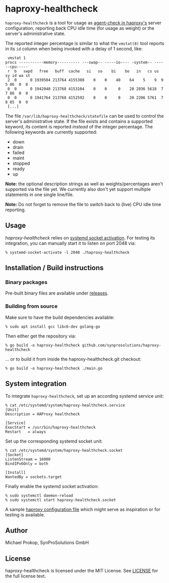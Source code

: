 # haproxy-healthcheck

`haproxy-healthcheck` is a tool for usage as [agent-check in haproxy's](https://cbonte.github.io/haproxy-dconv/2.0/configuration.html#5.2-agent-check) server configuration, reporting back CPU idle time (for usage as weight) or the server's administrative state.

The reported integer percentage is similar to what the `vmstat(8)` tool reports in its `id` column when being invoked with a delay of 1 second, like:

     vmstat 1
    procs -----------memory---------- ---swap-- -----io---- -system-- ------cpu-----
     r  b   swpd   free   buff  cache   si   so    bi    bo   in   cs us sy id wa st
     2  0      0 1939504 213764 4155308    0    0    40    64    5    9  9  5 86  0  0
     0  0      0 1942048 213768 4153104    0    0     0    20 2036 5618  7  7 86  0  0
     0  0      0 1941764 213768 4152592    0    0     0    20 2206 5761  7  8 85  0  0
     [...]

The file `/var/lib/haproxy-healthcheck/statefile` can be used to control the server's administrative state.
If the file exists and contains a supported keyword, its content is reported *instead* of the integer percentage.
The following keywords are currently supported:

* down
* drain
* failed
* maint
* stopped
* ready
* up

**Note:** the optional description strings as well as weights/percentages aren't supported via the file yet.
We currently also don't yet support multiple statements in one single line/file.

**Note:** Do not forget to remove the file to switch back to (live) CPU idle time reporting.

## Usage

*haproxy-healthcheck* relies on [systemd socket activation](https://vincent.bernat.ch/en/blog/2018-systemd-golang-socket-activation).
For testing its integration, you can manually start it to listen on port 2048 via:

    % systemd-socket-activate -l 2048 ./haproxy-healthcheck

## Installation / Build instructions

### Binary packages

Pre-built binary files are available under [releases](https://github.com/SynProSolutions/haproxy-healthcheck/releases).

### Building from source

Make sure to have the build dependencies available:

    % sudo apt install gcc libc6-dev golang-go

Then either get the repository via:

    % go build -o haproxy-healthcheck github.com/synprosolutions/haproxy-healthcheck

... or to build it from inside the haproxy-healthcheck.git checkout:

    % go build -o haproxy-healthcheck ./main.go

## System integration

To integrate `haproxy-healthcheck`, set up an according systemd service unit:

    % cat /etc/systemd/system/haproxy-healthcheck.service
    [Unit]
    Description = HAProxy healthcheck

    [Service]
    ExecStart = /usr/bin/haproxy-healthcheck
    Restart   = always

Set up the corresponding systemd socket unit:

    % cat /etc/systemd/system/haproxy-healthcheck.socket
    [Socket]
    ListenStream = 16000
    BindIPv6Only = both

    [Install]
    WantedBy = sockets.target

Finally enable the systemd socket activation:

    % sudo systemctl daemon-reload
    % sudo systemctl start haproxy-healthcheck.socket

A sample [haproxy configuration file](https://github.com/SynProSolutions/haproxy-healthcheck/blob/master/haproxy/haproxy.cfg) which might serve as inspiration or for testing is available.

## Author

Michael Prokop, SynProSolutions GmbH

## License

haproxy-healthcheck is licensed under the MIT License.
See [LICENSE](https://github.com/SynProSolutions/haproxy-healthcheck/blob/master/LICENSE) for the full license text.
